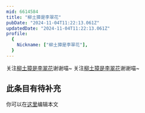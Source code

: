 ```yaml
---
mid: 6614584
title: "柳土獐是李翠花"
pubDate: "2024-11-04T11:22:13.061Z"
updatedDate: "2024-11-04T11:22:13.061Z"
profile:
  {
    Nickname: ["柳土獐是李翠花"],
  }
---
```


关注[柳土獐是李翠花](https://space.bilibili.com/6614584)谢谢喵~ 关注[柳土獐是李翠花](https://space.bilibili.com/6614584)谢谢喵~

## 此条目有待补充
你可以在[这里](https://github.com/Yuhanawa/VTuber.ICU/edit/master/src/content/v/柳土獐是李翠花/index.md)编辑本文
